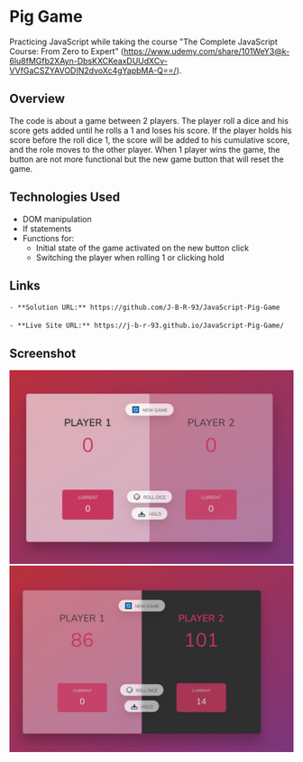 # Pig Game

Practicing JavaScript while taking the course "The Complete JavaScript Course: From Zero to Expert" (https://www.udemy.com/share/101WeY3@k-6lu8fMGfb2XAyn-DbsKXCKeaxDUUdXCv-VVfGaCSZYAVODIN2dvoXc4gYapbMA-Q==/).

## Overview

The code is about a game between 2 players.
The player roll a dice and his score gets added until he rolls a 1 and loses his score.
If the player holds his score before the roll dice 1, the score will be added to his cumulative score, and the role moves to the other player.
When 1 player wins the game, the button are not more functional but the new game button that will reset the game.

## Technologies Used

- DOM manipulation
- If statements
- Functions for:
  - Initial state of the game activated on the new button click
  - Switching the player when rolling 1 or clicking hold

## Links

    - **Solution URL:** https://github.com/J-B-R-93/JavaScript-Pig-Game

    - **Live Site URL:** https://j-b-r-93.github.io/JavaScript-Pig-Game/

## Screenshot

<img src="Screenshot1.JPG" alt="Initial State of the game" />

<img src ="Screenshot2.JPG" alt="Winning state of the game" />
